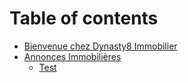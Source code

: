 # Table of contents

* [Bienvenue chez Dynasty8 Immobilier](README.md)
* [Annonces Immobilières](annonces/README.md)
  * [Test](annonces/test.md)
